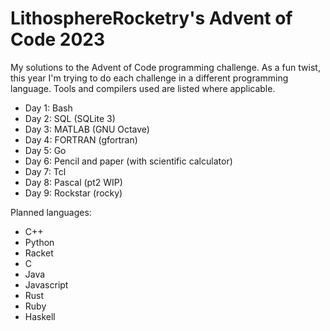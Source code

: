 # LithosphereRocketry's Advent of Code 2023

My solutions to the Advent of Code programming challenge. As a fun twist, this
year I'm trying to do each challenge in a different programming language. Tools
and compilers used are listed where applicable.

* Day 1: Bash
* Day 2: SQL (SQLite 3)
* Day 3: MATLAB (GNU Octave)
* Day 4: FORTRAN (gfortran)
* Day 5: Go
* Day 6: Pencil and paper (with scientific calculator)
* Day 7: Tcl
* Day 8: Pascal (pt2 WIP)
* Day 9: Rockstar (rocky)

Planned languages:
* C++
* Python
* Racket
* C
* Java
* Javascript
* Rust
* Ruby
* Haskell
